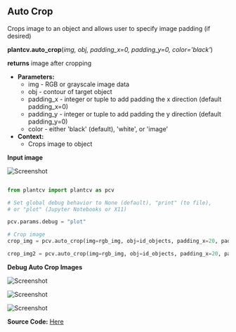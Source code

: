 ## Auto Crop

Crops image to an object and allows user to specify image padding (if desired)

**plantcv.auto_crop**(*img, obj, padding_x=0, padding_y=0, color='black'*)

**returns** image after cropping

- **Parameters:**
    - img - RGB or grayscale image data
    - obj - contour of target object 
    - padding_x - integer or tuple to add padding the x direction (default padding_x=0)
    - padding_y - integer or tuple to add padding the y direction (default padding_y=0)
    - color - either 'black' (default), 'white', or 'image'
- **Context:**
    - Crops image to object
    
**Input image**

![Screenshot](img/documentation_images/auto_crop/2016-05-25_1031.chamber129-camera-01.jpg)

```python

from plantcv import plantcv as pcv

# Set global debug behavior to None (default), "print" (to file), 
# or "plot" (Jupyter Notebooks or X11)

pcv.params.debug = "plot"

# Crop image
crop_img = pcv.auto_crop(img=rgb_img, obj=id_objects, padding_x=20, padding_y=20, color='black')

crop_img2 = pcv.auto_crop(img=rgb_img, obj=id_objects, padding_x=20, padding_y=20, color='image')

```

**Debug Auto Crop Images**

![Screenshot](img/documentation_images/auto_crop/155_crop_area.jpg)

![Screenshot](img/documentation_images/auto_crop/155_auto_cropped.jpg)

![Screenshot](img/documentation_images/auto_crop/155_auto_image.jpg)

**Source Code:** [Here](https://github.com/danforthcenter/plantcv/blob/main/plantcv/plantcv/auto_crop.py)
